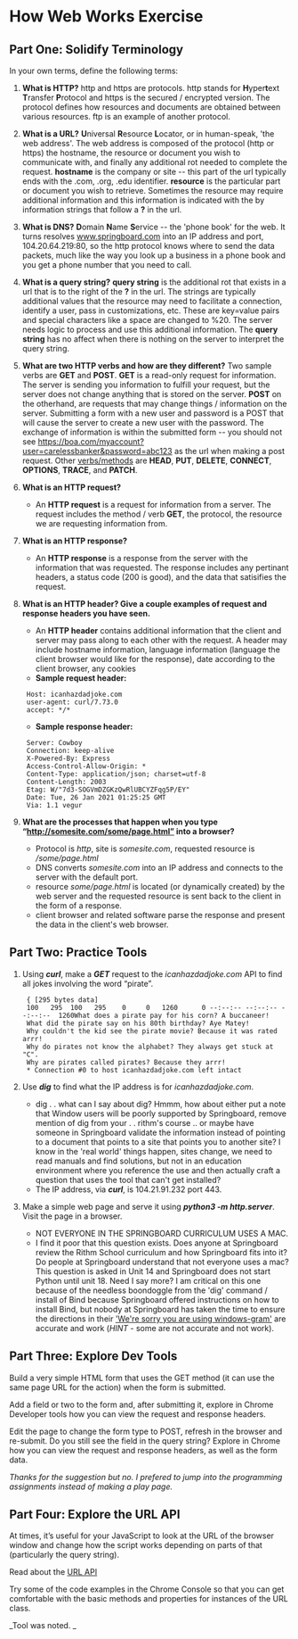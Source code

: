 # How Web Works Exercise
## Part One: Solidify Terminology

In your own terms, define the following terms:
1. **What is HTTP?** http and https are protocols. http stands for **H**yper**t**ext **T**ransfer **P**rotocol and https is the secured / encrypted version. The protocol defines how resources and documents are obtained between various resources. ftp is an example of another protocol.
1. **What is a URL?** **U**niversal **R**esource **L**ocator, or in human-speak, 'the web address'. The web address is composed of the protocol (http or https) the hostname, the resource or document you wish to communicate with, and finally any additional rot needed to complete the request. **hostname** is the company or site -- this part of the url typically ends with the .com, .org, .edu identifier. **resource** is the particular part or document you wish to retrieve. Sometimes the resource may require additional information and this information is indicated with the by information strings that follow a **?** in the url. 
1. **What is DNS?** **D**omain **N**ame **S**ervice -- the 'phone book' for the web. It turns resolves www.springboard.com into an IP address and port, 104.20.64.219:80, so the http protocol knows where to send the data packets, much like the way you look up a business in a phone book and you get a phone number that you need to call.
1. **What is a query string?** **query string** is the additional rot that exists in a url that is to the right of the **?** in the url. The strings are typically additional values that the resource may need to facilitate a connection, identify a user, pass in customizations, etc. These are key=value pairs and special characters like a space are changed to %20. The server needs logic to process and use this additional information. The **query string** has no affect when there is nothing on the server to interpret the query string.
1. **What are two HTTP verbs and how are they different?** Two sample verbs are **GET** and **POST**. **GET** is a read-only request for information. The server is sending you information to fulfill your request, but the server does not change anything that is stored on the server. **POST** on the otherhand, are requests that may change things / information on the server. Submitting a form with a new user and password is a POST that will cause the server to create a new user with the password. The exchange of information is within the submitted form -- you should not see 
https://boa.com/myaccount?user=carelessbanker&password=abc123 
as the url when making a post request. Other [verbs/methods](https://developer.mozilla.org/en-US/docs/Web/HTTP/Methods) are **HEAD**, **PUT**, **DELETE**, **CONNECT**, **OPTIONS**, **TRACE**, and **PATCH**.
1. **What is an HTTP request?**
   * An **HTTP request** is a request for information from a server. The request includes the method / verb **GET**, the protocol, the resource we are requesting information from. 
1. **What is an HTTP response?**
   * An **HTTP response** is a response from the server with the information that was requested. The response includes any pertinant headers, a status code (200 is good), and the data that satisifies the request.
1. **What is an HTTP header? Give a couple examples of request and response headers you have seen.**
   * An **HTTP header** contains additional information that the client and server may pass along to each other with the request. A header may include hostname information, language information (language the client browser would like for the response), date according to the client browser, any cookies
   * **Sample request header:**
   ```
    Host: icanhazdadjoke.com
    user-agent: curl/7.73.0
    accept: */*

   ```

   * **Sample response header:**
   ```
    Server: Cowboy
    Connection: keep-alive
    X-Powered-By: Express
    Access-Control-Allow-Origin: *
    Content-Type: application/json; charset=utf-8
    Content-Length: 2003
    Etag: W/"7d3-SOGVmDZGKzQwRlUBCYZFqg5P/EY"
    Date: Tue, 26 Jan 2021 01:25:25 GMT
    Via: 1.1 vegur
   ```

1. **What are the processes that happen when you type “http://somesite.com/some/page.html” into a browser?**
   * Protocol is _http_, site is _somesite.com_, requested resource is _/some/page.html_
   * DNS converts _somesite.com_ into an IP address and connects to the server with the default port.
   * resource _some/page.html_ is located (or dynamically created) by the web server and the requested resource is sent back to the client in the form of a response.
   * client browser and related software parse the response and present the data in the client's web browser.


## Part Two: Practice Tools

1. Using _**curl**_, make a _**GET**_ request to the _icanhazdadjoke.com_ API to find all jokes involving the word “pirate”.
   ```
    { [295 bytes data]
    100   295  100   295    0     0   1260      0 --:--:-- --:--:-- --:--:--  1260What does a pirate pay for his corn? A buccaneer!
    What did the pirate say on his 80th birthday? Aye Matey!
    Why couldn't the kid see the pirate movie? Because it was rated arrr!
    Why do pirates not know the alphabet? They always get stuck at "C".
    Why are pirates called pirates? Because they arrr!
    * Connection #0 to host icanhazdadjoke.com left intact
   ``` 

1. Use _**dig**_ to find what the IP address is for _icanhazdadjoke.com_. 
   * dig . . what can I say about dig? Hmmm, how about either put a note that Window users will be poorly supported by Springboard, remove mention of dig from your . . rithm's course .. or maybe have someone in Springboard validate the information instead of pointing to a document that points to a site that points you to another site? I know in the 'real world' things happen, sites change, we need to read manuals and find solutions, but not in an education environment where you reference the use and then actually craft a question that uses the tool that can't get installed?  
   * The IP address, via _**curl**_, is 104.21.91.232 port 443. 

1. Make a simple web page and serve it using _**python3 -m http.server**_. Visit the page in a browser. 
   * NOT EVERYONE IN THE SPRINGBOARD CURRICULUM USES A MAC.
   * I find it poor that this question exists. Does anyone at Springboard review the Rithm School curriculum and how Springboard fits into it? Do people at Springboard understand that not everyone uses a mac? This question is asked in Unit 14 and Springboard does not start Python until unit 18. Need I say more? I am critical on this one because of the needless boondoggle from the 'dig' command / install of Bind because Springboard offered instructions on how to install Bind, but nobody at Springboard has taken the time to ensure the directions in their ['We're sorry you are using windows-gram'](https://ddf46429.springboard.com/uploads/resources/1601665902_Git_Bash_Documentation.pdf) are accurate and work (_HINT_ - some are not accurate and not work).   


## Part Three: Explore Dev Tools

Build a very simple HTML form that uses the GET method (it can use the same page URL for the action) when the form is submitted.

Add a field or two to the form and, after submitting it, explore in Chrome Developer tools how you can view the request and response headers.

Edit the page to change the form type to POST, refresh in the browser and re-submit. Do you still see the field in the query string? Explore in Chrome how you can view the request and response headers, as well as the form data.

_Thanks for the suggestion but no. I prefered to jump into the programming assignments instead of making a play page._


## Part Four: Explore the URL API

At times, it’s useful for your JavaScript to look at the URL of the browser window and change how the script works depending on parts of that (particularly the query string).

Read about the [URL API](https://developer.mozilla.org/en-US/docs/Web/API/URL)

Try some of the code examples in the Chrome Console so that you can get comfortable with the basic methods and properties for instances of the URL class.

_Tool was noted. _
